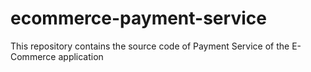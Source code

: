 # ecommerce-payment-service
This repository contains the source code of Payment Service of the E-Commerce application
